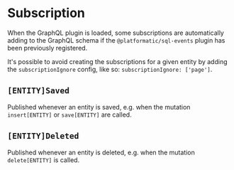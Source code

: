 # Subscription 

When the GraphQL plugin is loaded, some subscriptions are automatically adding to
the GraphQL schema if the `@platformatic/sql-events` plugin has been previously registered.

It's possible to avoid creating the subscriptions for a given entity by adding the `subscriptionIgnore` config,
like so: `subscriptionIgnore: ['page']`.

## `[ENTITY]Saved`

Published whenever an entity is saved, e.g. when the mutation `insert[ENTITY]` or `save[ENTITY]` are called.

## `[ENTITY]Deleted`

Published whenever an entity is deleted, e.g. when the mutation `delete[ENTITY]` is called.
